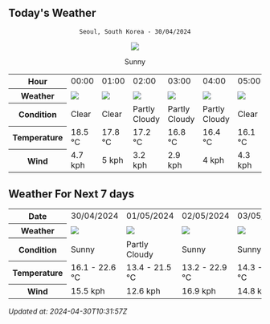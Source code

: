 ## Today's Weather
<div align="center">

`Seoul, South Korea - 30/04/2024`

<img src="https://cdn.weatherapi.com/weather/64x64/day/113.png"/>

Sunny

</div>


<table>
    <tr>
        <th>Hour</th>
        <td>00:00</td><td>01:00</td><td>02:00</td><td>03:00</td><td>04:00</td><td>05:00</td><td>06:00</td><td>07:00</td><td>08:00</td><td>09:00</td><td>10:00</td><td>11:00</td><td>12:00</td><td>13:00</td><td>14:00</td><td>15:00</td><td>16:00</td><td>17:00</td><td>18:00</td><td>19:00</td><td>20:00</td><td>21:00</td><td>22:00</td><td>23:00</td>
    </tr>
    <tr>
        <th>Weather</th>
        <td><img src="https://cdn.weatherapi.com/weather/64x64/night/113.png"></img></td><td><img src="https://cdn.weatherapi.com/weather/64x64/night/113.png"></img></td><td><img src="https://cdn.weatherapi.com/weather/64x64/night/116.png"></img></td><td><img src="https://cdn.weatherapi.com/weather/64x64/night/116.png"></img></td><td><img src="https://cdn.weatherapi.com/weather/64x64/night/116.png"></img></td><td><img src="https://cdn.weatherapi.com/weather/64x64/night/113.png"></img></td><td><img src="https://cdn.weatherapi.com/weather/64x64/day/116.png"></img></td><td><img src="https://cdn.weatherapi.com/weather/64x64/day/113.png"></img></td><td><img src="https://cdn.weatherapi.com/weather/64x64/day/113.png"></img></td><td><img src="https://cdn.weatherapi.com/weather/64x64/day/113.png"></img></td><td><img src="https://cdn.weatherapi.com/weather/64x64/day/113.png"></img></td><td><img src="https://cdn.weatherapi.com/weather/64x64/day/113.png"></img></td><td><img src="https://cdn.weatherapi.com/weather/64x64/day/113.png"></img></td><td><img src="https://cdn.weatherapi.com/weather/64x64/day/113.png"></img></td><td><img src="https://cdn.weatherapi.com/weather/64x64/day/113.png"></img></td><td><img src="https://cdn.weatherapi.com/weather/64x64/day/113.png"></img></td><td><img src="https://cdn.weatherapi.com/weather/64x64/day/113.png"></img></td><td><img src="https://cdn.weatherapi.com/weather/64x64/day/116.png"></img></td><td><img src="https://cdn.weatherapi.com/weather/64x64/day/116.png"></img></td><td><img src="https://cdn.weatherapi.com/weather/64x64/night/113.png"></img></td><td><img src="https://cdn.weatherapi.com/weather/64x64/night/116.png"></img></td><td><img src="https://cdn.weatherapi.com/weather/64x64/night/116.png"></img></td><td><img src="https://cdn.weatherapi.com/weather/64x64/night/113.png"></img></td><td><img src="https://cdn.weatherapi.com/weather/64x64/night/113.png"></img></td>
    </tr>
    <tr>
        <th>Condition</th>
        <td width="200px">Clear </td><td width="200px">Clear </td><td width="200px">Partly Cloudy </td><td width="200px">Partly Cloudy </td><td width="200px">Partly Cloudy </td><td width="200px">Clear </td><td width="200px">Partly Cloudy </td><td width="200px">Sunny</td><td width="200px">Sunny</td><td width="200px">Sunny</td><td width="200px">Sunny</td><td width="200px">Sunny</td><td width="200px">Sunny</td><td width="200px">Sunny</td><td width="200px">Sunny</td><td width="200px">Sunny</td><td width="200px">Sunny</td><td width="200px">Partly Cloudy </td><td width="200px">Partly Cloudy </td><td width="200px">Clear</td><td width="200px">Partly Cloudy </td><td width="200px">Partly Cloudy </td><td width="200px">Clear </td><td width="200px">Clear </td>
    </tr>
    <tr>
        <th>Temperature</th>
        <td>18.5 °C</td><td>17.8 °C</td><td>17.2 °C</td><td>16.8 °C</td><td>16.4 °C</td><td>16.1 °C</td><td>16.2 °C</td><td>16.6 °C</td><td>17.5 °C</td><td>18.7 °C</td><td>20 °C</td><td>21 °C</td><td>22 °C</td><td>22.6 °C</td><td>22.3 °C</td><td>22.3 °C</td><td>22.2 °C</td><td>21.8 °C</td><td>20.7 °C</td><td>17 °C</td><td>19.3 °C</td><td>19.1 °C</td><td>18.6 °C</td><td>18 °C</td>
    </tr>
    <tr>
        <th>Wind</th>
        <td>4.7 kph</td><td>5 kph</td><td>3.2 kph</td><td>2.9 kph</td><td>4 kph</td><td>4.3 kph</td><td>2.9 kph</td><td>2.9 kph</td><td>2.9 kph</td><td>2.9 kph</td><td>5.4 kph</td><td>6.8 kph</td><td>9.4 kph</td><td>12.6 kph</td><td>15.5 kph</td><td>14.8 kph</td><td>13.7 kph</td><td>14 kph</td><td>12.6 kph</td><td>9 kph</td><td>8.3 kph</td><td>7.6 kph</td><td>5 kph</td><td>2.2 kph</td>
    </tr>
</table>


## Weather For Next 7 days


<table>
    <tr>
        <th>Date</th>
        <td>30/04/2024</td><td>01/05/2024</td><td>02/05/2024</td><td>03/05/2024</td><td>04/05/2024</td><td>05/05/2024</td><td>06/05/2024</td>
    </tr>
    <tr>
        <th>Weather</th>
        <td><img src="https://cdn.weatherapi.com/weather/64x64/day/113.png"/></td><td><img src="https://cdn.weatherapi.com/weather/64x64/day/116.png"/></td><td><img src="https://cdn.weatherapi.com/weather/64x64/day/113.png"/></td><td><img src="https://cdn.weatherapi.com/weather/64x64/day/113.png"/></td><td><img src="https://cdn.weatherapi.com/weather/64x64/day/113.png"/></td><td><img src="https://cdn.weatherapi.com/weather/64x64/day/176.png"/></td><td><img src="https://cdn.weatherapi.com/weather/64x64/day/302.png"/></td>
    </tr>
    <tr>
        <th>Condition</th>
        <td width="200px">Sunny</td><td width="200px">Partly Cloudy </td><td width="200px">Sunny</td><td width="200px">Sunny</td><td width="200px">Sunny</td><td width="200px">Patchy rain nearby</td><td width="200px">Moderate rain</td>
    </tr>
    <tr>
        <th>Temperature</th>
        <td>16.1 -  22.6 °C</td><td>13.4 -  21.5 °C</td><td>13.2 -  22.9 °C</td><td>14.3 -  26.3 °C</td><td>15.1 -  28.5 °C</td><td>18.3 -  27.4 °C</td><td>13.4 -  17.2 °C</td>
    </tr>
    <tr>
        <th>Wind</th>
        <td>15.5 kph</td><td>12.6 kph</td><td>16.9 kph</td><td>14.8 kph</td><td>16.9 kph</td><td>16.6 kph</td><td>28.1 kph</td>
    </tr>
</table>


*Updated at: 2024-04-30T10:31:57Z*